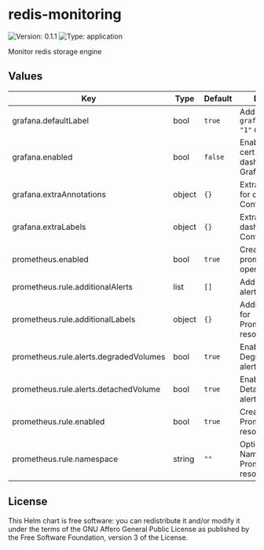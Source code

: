 # redis-monitoring

![Version: 0.1.1](https://img.shields.io/badge/Version-0.1.0-informational?style=flat-square) ![Type: application](https://img.shields.io/badge/Type-application-informational?style=flat-square)

Monitor redis storage engine


## Values

| Key                                    | Type   | Default | Description                                        |
|----------------------------------------|--------|---------|----------------------------------------------------|
| grafana.defaultLabel                   | bool   | `true`  | Add `grafana_dashboard: "1"` default label         |
| grafana.enabled                        | bool   | `false` | Enable deploying cert-manager dashboard to Grafana |
| grafana.extraAnnotations               | object | `{}`    | Extra annotations for dashboard ConfigMap          |
| grafana.extraLabels                    | object | `{}`    | Extra labels for dashboard ConfigMap               |
| prometheus.enabled                     | bool   | `true`  | Create prometheus-operator resources               |
| prometheus.rule.additionalAlerts       | list   | `[]`    | Add additional alerts to the group                 |
| prometheus.rule.additionalLabels       | object | `{}`    | Additional Labels for PrometheusRule resource      |
| prometheus.rule.alerts.degradedVolumes | bool   | `true`  | Enable DegradedVolumes alert                       |
| prometheus.rule.alerts.detachedVolume  | bool   | `true`  | Enable DetachedVolume alert                        |
| prometheus.rule.enabled                | bool   | `true`  | Create PrometheusRule resource                     |
| prometheus.rule.namespace              | string | `""`    | Optional Namespace for PrometheusRule resource     |

## License

This Helm chart is free software: you can redistribute it and/or modify it under the terms
of the GNU Affero General Public License as published by the Free Software Foundation,
version 3 of the License.
